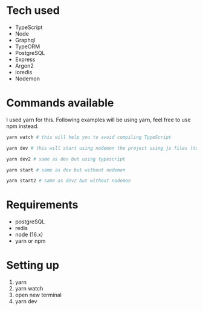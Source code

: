 # Tech used

- TypeScript
- Node
- Graphql
- TypeORM
- PostgreSQL
- Express
- Argon2
- ioredis
- Nodemon

# Commands available

I used yarn for this. Following examples will be using yarn, feel free to use npm instead. <br>

```bash
yarn watch # this will help you to avoid compiling TypeScript
```

```bash
yarn dev # this will start using nodemon the project using js files (to keep as close as prod)
```

```bash
yarn dev2 # same as dev but using typescript
```

```bash
yarn start # same as dev but without nodemon
```

```bash
yarn start2 # same as dev2 but without nodemon
```

# Requirements

- postgreSQL
- redis
- node (16.x)
- yarn or npm

# Setting up

1. yarn
2. yarn watch
3. open new terminal
4. yarn dev
